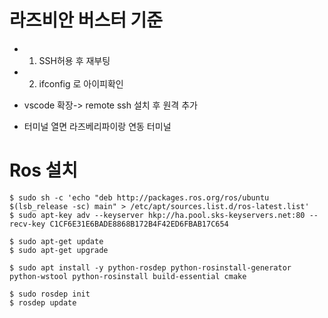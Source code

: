 # 라즈비안 버스터 기준
 - 1. SSH허용 후 재부팅
 - 2. ifconfig 로 아이피확인
 
 - vscode 확장-> remote ssh 설치 후 원격 추가 
 - 터미널 열면 라즈베리파이랑 연동 터미널

 # Ros 설치
 ```
 $ sudo sh -c 'echo "deb http://packages.ros.org/ros/ubuntu $(lsb_release -sc) main" > /etc/apt/sources.list.d/ros-latest.list'
$ sudo apt-key adv --keyserver hkp://ha.pool.sks-keyservers.net:80 --recv-key C1CF6E31E6BADE8868B172B4F42ED6FBAB17C654

$ sudo apt-get update
$ sudo apt-get upgrade

$ sudo apt install -y python-rosdep python-rosinstall-generator python-wstool python-rosinstall build-essential cmake

$ sudo rosdep init
$ rosdep update
```